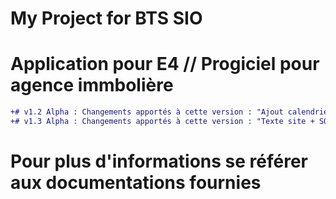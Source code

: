 # My Project for BTS SIO

# Application pour E4 // Progiciel pour agence immbolière

```diff
+# v1.2 Alpha : Changements apportés à cette version : "Ajout calendrier espace admin"
+# v1.3 Alpha : Changements apportés à cette version : "Texte site + SQL correction encodage"
```

# Pour plus d'informations se référer aux documentations fournies
